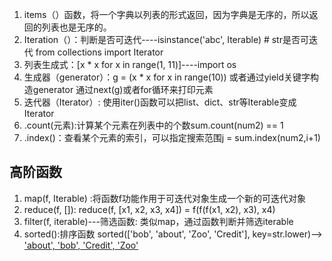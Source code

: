 1. items（）函数，将一个字典以列表的形式返回，因为字典是无序的，所以返回的列表也是无序的。
2. Iteration（）：判断是否可迭代----isinstance('abc', Iterable) # str是否可迭代 from collections import Iterator
3. 列表生成式：[x * x for x in range(1, 11)]----import os
4. 生成器（generator）：g = (x * x for x in range(10)) 或者通过yield关键字构造generator
    通过next(g)或者for循环来打印元素
5. 迭代器（Iterator）: 使用iter()函数可以把list、dict、str等Iterable变成Iterator
5. .count(元素):计算某个元素在列表中的个数sum.count(num2) == 1
6. .index()：查看某个元素的索引，可以指定搜索范围j = sum.index(num2,i+1)
## 高阶函数
1. map(f, Iterable) :将函数f功能作用于可迭代对象生成一个新的可迭代对象
2. reduce(f, []): reduce(f, [x1, x2, x3, x4]) = f(f(f(x1, x2), x3), x4)
3. filter(f, iterable)---筛选函数: 类似map，通过函数判断并筛选iterable
4. sorted():排序函数  sorted(['bob', 'about', 'Zoo', 'Credit'], key=str.lower)——> ['about', 'bob', 'Credit', 'Zoo'](可以传入多个参数作为条件)

